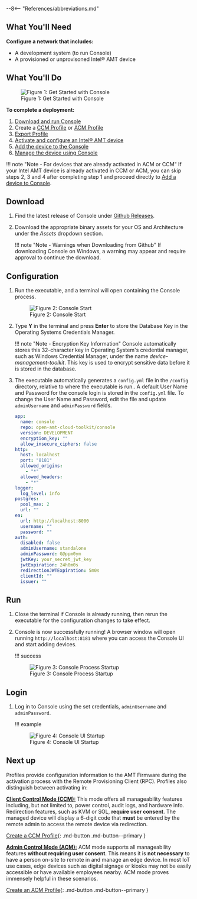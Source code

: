 --8<-- "References/abbreviations.md"


## What You'll Need

**Configure a network that includes:**

-  A development system (to run Console)
-  A provisioned or unprovisoned Intel® AMT device

## What You'll Do

<figure class="figure-image">
  <img src="..\..\..\assets\images\Device_Management_Toolkit_Console_Deployment.png" alt="Figure 1: Get Started with Console">
  <figcaption>Figure 1: Get Started with Console</figcaption>
</figure>

**To complete a deployment:**

1. [Download and run Console](#get-console)
2. Create a [CCM Profile](createProfileCCM.md) or [ACM Profile](createProfileACM.md)
3. [Export Profile](exportProfile.md)
4. [Activate and configure an Intel® AMT device](activateDevice.md)
5. [Add the device to the Console](addDevice.md)
6. [Manage the device using Console](manageDevice.md)

!!! note "Note - For devices that are already activated in ACM or CCM"
    If your Intel AMT device is already activated in CCM or ACM, you can skip steps 2, 3 and 4 after completing step 1 and proceed directly to [Add a device to Console](addDevice.md).

## Download

1. Find the latest release of Console under [Github Releases](https://github.com/open-amt-cloud-toolkit/console/releases/latest).


2. Download the appropriate binary assets for your OS and Architecture under the *Assets* dropdown section.

    !!! note "Note - Warnings when Downloading from Github"
        If downloading Console on Windows, a warning may appear and require approval to continue the download. 

## Configuration

1. Run the executable, and a terminal will open containing the Console process.
    <figure class="figure-image">
      <img src="..\..\..\assets\images\Console_Configuration_FirstTime.png" alt="Figure 2: Console Start">
      <figcaption>Figure 2: Console Start</figcaption>
    </figure>

2. Type **Y** in the terminal and press **Enter** to store the Database Key in the Operating Systems Credentials Manager.

    !!! note "Note - Encryption Key Information"
        Console automatically stores this 32-character key in Operating System's credential manager, such as Windows Credential Manager, under the name *device-management-toolkit*. This key is used to encrypt sensitive data before it is stored in the database.

3. The executable automatically generates a `config.yml` file in the `/config` directory, relative to where the executable is run.. A default User Name and Password for the console login is stored in the `config.yml` file. To change the User Name and Password, edit the file and update `adminUsername` and `adminPassword` fields.

    ```yml hl_lines="6 8 9"
    app:
      name: console
      repo: open-amt-cloud-toolkit/console
      version: DEVELOPMENT
      encryption_key: ""
      allow_insecure_ciphers: false
    http:
      host: localhost
      port: "8181"
      allowed_origins:
        - "*"
      allowed_headers:
        - "*"
    logger:
      log_level: info
    postgres:
      pool_max: 2
      url: ""
    ea:
      url: http://localhost:8000
      username: ""
      password: ""
    auth:
      disabled: false
      adminUsername: standalone
      adminPassword: G@ppm0ym
      jwtKey: your_secret_jwt_key
      jwtExpiration: 24h0m0s
      redirectionJWTExpiration: 5m0s
      clientId: ""
      issuer: ""
    ```

## Run

1. Close the terminal if Console is already running, then rerun the executable for the configuration changes to take effect.

2. Console is now successfully running! A browser window will open running `http://localhost:8181` where you can access the Console UI and start adding devices.

    !!! success
        <figure class="figure-image">
          <img src="..\..\..\assets\images\Console_Start.png" alt="Figure 3: Console Process Startup">
          <figcaption>Figure 3: Console Process Startup</figcaption>
        </figure>

## Login

1. Log in to Console using the set credentials, `adminUsername` and `adminPassword`.

    !!! example
        <figure class="figure-image">
          <img src="..\..\..\assets\images\DMT_Console_Login.png" alt="Figure 4: Console UI Startup">
          <figcaption>Figure 4: Console UI Startup</figcaption>
        </figure>


## Next up

Profiles provide configuration information to the AMT Firmware during the activation process with the Remote Provisioning Client (RPC). Profiles also distinguish between activating in: 

**[Client Control Mode (CCM):](createProfileCCM.md)** This mode offers all manageability features including, but not limited to, power control, audit logs, and hardware info. Redirection features, such as KVM or SOL, **require user consent**. The managed device will display a 6-digit code that **must** be entered by the remote admin to access the remote device via redirection.

[Create a CCM Profile](createProfileCCM.md){: .md-button .md-button--primary }

**[Admin Control Mode (ACM):](createProfileACM.md)** ACM mode supports all manageability features **without requiring user consent**. This means it is **not necessary** to have a person on-site to remote in and manage an edge device. In most IoT use cases, edge devices such as digital signage or kiosks may not be easily accessible or have available employees nearby. ACM mode proves immensely helpful in these scenarios.

[Create an ACM Profile](createProfileACM.md){: .md-button .md-button--primary }